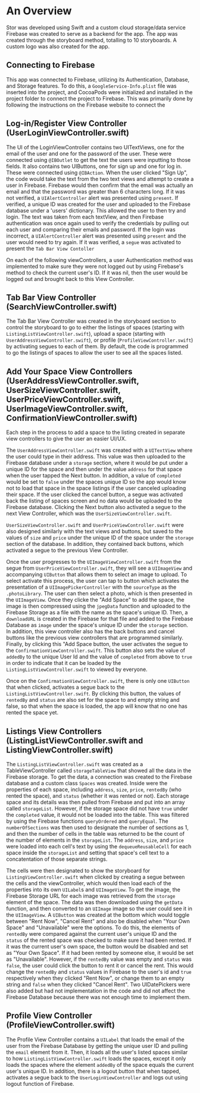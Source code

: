 # An Overview

Stor was developed using Swift and a custom cloud storage/data service Firebase was created to serve as a backend for the app. The app was created through the storyboard method, totalling to 10 storyboards. A custom logo was also created for the app.

## Connecting to Firebase

This app was connected to Firebase, utilizing its Authentication, Database, and Storage features. To do this, a `GoogleService-Info.plist` file was inserted into the project, and CocoaPods were initialized and installed in the project folder to connect the project to Firebase. This was primarily done by following the instructions on the Firebase website to connect the 

## Log-in/Register View Controller (UserLoginViewController.swift)

The UI of the LoginViewController contains two UITextViews, one for the email of the user and one for the password of the user. These were connected using `@IBOutlet` to get the text the users were inputting to those fields. It also contains two UIButtons, one for sign up and one for log in. These were connected using `@IBAction`. When the user clicked "Sign Up", the code would take the text from the two text views and attempt to create a user in Firebase. Firebase would then confirm that the email was actually an email and that the password was greater than 6 characters long. If it was not verified, a `UIAlertController` alert was presented using `present`. If verified, a unique ID was created for the user and uploaded to the Firebase database under a 'users' dictionary. This allowed the user to then try and login. The text was taken from each textView, and then Firebase authentication was once again used to verify the credentials by pulling out each user and comparing their emails and password. If the login was incorrect, a `UIAlertController` alert was presented using `present` and the user would need to try again. If it was verified, a `segue` was activated to present the `Tab Bar View Contoller`

On each of the following viewControllers, a user Authentication method was implemented to make sure they were not logged out by using Firebase's method to check the current user's ID. If it was nil, then the user would be logged out and brought back to this View Controller.

## Tab Bar View Controller (SearchViewController.swift)

The Tab Bar View Controller was created in the storyboard section to control the storyboard to go to either the listings of spaces (starting with `ListingListViewController.swift`), upload a space (starting with `UserAddressViewController.swift`), or profile (`ProfileViewController.swift`) by activating segues to each of them. By default, the code is programmed to go the listings of spaces to allow the user to see all the spaces listed.

## Add Your Space View Controllers (UserAddressViewController.swift, UserSizeViewController.swift, UserPriceViewController.swift, UserImageViewController.swift, ConfirmationViewController.swift)

Each step in the process to add a space to the listing created in separate view controllers to give the user an easier UI/UX. 

The `UserAddressViewController.swift` was created with a `UITextView` where the user could type in their address. This value was then uploaded to the Firebase database under a `storage` section, where it would be put under a unique ID for the space and then under the value `address` for that space when the user tapped the Next button.  In addition, a value of `completed` would be set to `false` under the spaces unique ID so the app would know not to load that space in the space listings if the user canceled uploading their space. If the user clicked the cancel button, a segue was activated back the listing of spaces screen and no data would be uploaded to the Firebase database. Clicking the Next button also activated a segue to the next View Controller, which was the `UserSizeViewController.swift`.

`UserSizeViewController.swift` and `UserPriceViewController.swift` were also designed similarly with the text views and buttons, but saved to the values of `size` and `price` under the unique ID of the space under the `storage` section of the database. In addition, they contained back buttons, which activated a segue to the previous View Controller. 

Once the user progresses to the `UIImageViewController.swift` from the segue from `UserPriceViewController.swift`, they will see a `UIImageView` and accompanying `UIButton` that allows them to select an image to upload. To select activate this process, the user can tap to button which activates the presentation of a `UIImagePickerController` with the `sourceType` as the `.photoLibrary`. The user can then select a photo, which is then presented in the `UIImageView`. Once they clicke the "Add Space" to add the space, the image is then compressed using the `jpegData` function and uploaded to the Firebase Storage as a file with the name as the space's unique ID. Then, a `downloadURL` is created in the Firebase for that file and added to the Firebase Database as `image` under the space's unique ID under the `storage` section. In addition, this view controller also has the back buttons and cancel buttons like the previous view controllers that are programmed similarly. Finally, by clicking this "Add Space button, the user activates the segue to the `ConfirmationViewController.swift`. This button also sets the value of `addedBy` to the unique User Id and the value of `completed` from above to `true` in order to indicate that it can be loaded by the `ListingListViewController.swift` to viewed by everyone.

Once on the `ConfirmationViewController.swift`, there is only one `UIButton` that when clicked, activates a segue back to the `ListingListViewController.swift`. By clicking this button, the values of `rentedBy` and `status` are also set for the space to and empty string and false, so that when the space is loaded, the app will know that no one has rented the space yet.

## Listings View Controllers (ListingListViewController.swift and ListingViewController.swift)

The `ListingListViewController.swift` was created as a TableViewController called `storageTableView` that showed all the data in the Firebase storage. To get the data, a connection was created to the Firebase database and a custom class `Spaces` was created. Inside were the properties of each space, including `address`, `size`, `price`, `rentedBy` (who rented the space), and `status` (whether it was rented or not). Each storage space and its details was then pulled from Firebase and put into an array called `storageList`. However, if the storage space did not have `true` under the `completed` value, it would not be loaded into the table. This was filtered by using the Firebase functions `queryOrdered` and `queryEqual`. The `numberOfSections` was then used to designate the number of sections as 1, and then the number of cells in the table was returned to be the count of the number of elements in the `storageList`. The `address`, `size`, and `price` were loaded into each cell's text by using the `dequeueReusableCell` for each space inside the `storageList` and setting that space's cell text to a concatentation of those separate strings. 

The cells were then designated to show the storyboard for `ListingViewController.swift` when clicked by creating a segue between the cells and the viewController, which would then load each of the properties into its own `UILabel`s and `UIImageView`. To get the image, the Firebase Storage URL for each image was retrieved from the `storage` element of the space. The data was then downloaded using the `getData` function, and then converted to an `UIImage` image so the user could see it in the `UIImageView`. A `UIButton` was created at the bottom which would toggle between "Rent Now", "Cancel Rent" and also be disabled when "Your Own Space" and "Unavailable" were the options. To do this, the elements of `rentedBy` were compared against the current user's unique ID and the `status` of the rented space was checked to make sure it had been rented. If it was the current user's own space, the button would be disabled and set as "Your Own Space". If it had been rented by someone else, it would be set as "Unavailable". However, if the `rentedBy` value was empty and `status` was `false`, the user could click the button to rent it or cancel the rent. This would change the `rentedBy` and `status` values in Firebase to the user's id and `true` respectively when they clicked "Rent Now", or change them to an empty string and `false` when they clicked "Cancel Rent". Two UIDatePickers were also added but had not implementation in the code and did not affect the Firebase Database because there was not enough time to implement them.

## Profile View Controller (ProfileViewController.swift)

The Profile View Controller contains a `UILabel` that loads the email of the user from the Firebase Database by getting the unique user ID and pulling the `email` element from it. Then, it loads all the user's listed spaces similar to how `ListingListViewController.swift` loads the spaces, except it only loads the spaces where the element `addedBy` of the space equals the current user's unique ID. In addition, there is a logout button that when tapped, activates a segue back to the `UserLoginViewController` and logs out using logout function of Firebase.
